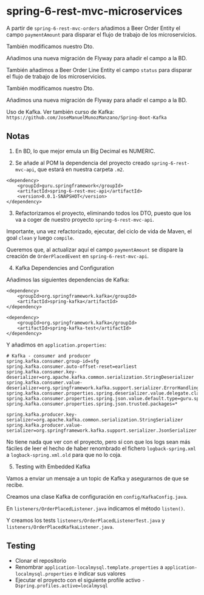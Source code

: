 # spring-6-rest-mvc-microservices

A partir de `spring-6-rest-mvc-orders` añadimos a Beer Order Entity el campo `paymentAmount` para disparar el flujo de trabajo de los microservicios.

También modificamos nuestro Dto.

Añadimos una nueva migración de Flyway para añadir el campo a la BD.

También añadimos a Beer Order Line Entity el campo `status` para disparar el flujo de trabajo de los microservicios.

También modificamos nuestro Dto.

Añadimos una nueva migración de Flyway para añadir el campo a la BD.

Uso de Kafka. Ver también curso de Kafka: `https://github.com/JoseManuelMunozManzano/Spring-Boot-Kafka`

## Notas

1. En BD, lo que mejor emula un Big Decimal es NUMERIC.

2. Se añade al POM la dependencia del proyecto creado `spring-6-rest-mvc-api`, que estará en nuestra carpeta `.m2`.

```
<dependency>
    <groupId>guru.springframework</groupId>
    <artifactId>spring-6-rest-mvc-api</artifactId>
    <version>0.0.1-SNAPSHOT</version>
</dependency>
```

3. Refactorizamos el proyecto, eliminando todos los DTO, puesto que los va a coger de nuestro proyecto `spring-6-rest-mvc-api`.

Importante, una vez refactorizado, ejecutar, del ciclo de vida de Maven, el goal `clean` y luego `compile`.

Queremos que, al actualizar aquí el campo `paymentAmount` se dispare la creación de `OrderPlacedEvent` en `spring-6-rest-mvc-api`.

4. Kafka Dependencies and Configuration

Añadimos las siguientes dependencias de Kafka:

```
<dependency>
    <groupId>org.springframework.kafka</groupId>
    <artifactId>spring-kafka</artifactId>
</dependency>

<dependency>
    <groupId>org.springframework.kafka</groupId>
    <artifactId>spring-kafka-test</artifactId>
</dependency>
```

Y añadimos en `application.properties`:

```
# Kafka - consumer and producer
spring.kafka.consumer.group-id=sfg
spring.kafka.consumer.auto-offset-reset=earliest
spring.kafka.consumer.key-deserializer=org.apache.kafka.common.serialization.StringDeserializer
spring.kafka.consumer.value-deserializer=org.springframework.kafka.support.serializer.ErrorHandlingDeserializer
spring.kafka.consumer.properties.spring.deserializer.value.delegate.class=org.springframework.kafka.support.serializer.JsonDeserializer
spring.kafka.consumer.properties.spring.json.value.default.type=guru.springframework.spring6restmvcapi.model.BeerOrderDto
spring.kafka.consumer.properties.spring.json.trusted.packages=*

spring.kafka.producer.key-serializer=org.apache.kafka.common.serialization.StringSerializer
spring.kafka.producer.value-serializer=org.springframework.kafka.support.serializer.JsonSerializer
```

No tiene nada que ver con el proyecto, pero sí con que los logs sean más fáciles de leer el hecho de haber renombrado el fichero `logback-spring.xml` a `logback-spring.xml.old` para que no lo coja.

5. Testing with Embedded Kafka

Vamos a enviar un mensaje a un topic de Kafka y asegurarnos de que se recibe.

Creamos una clase Kafka de configuración en `config/KafkaConfig.java`.

En `listeners/OrderPlacedListener.java` indicamos el método `listen()`.

Y creamos los tests `listeners/OrderPlacedListenerTest.java` y `listeners/OrderPlacedKafkaListener.java`.

## Testing

- Clonar el repositorio
- Renombrar `application-localmysql.template.properties` a `application-localmysql.properties` e indicar sus valores
- Ejecutar el proyecto con el siguiente profile activo `-Dspring.profiles.active=localmysql` 
